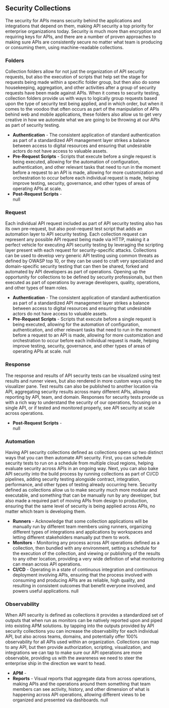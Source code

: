 ## Security Collections 
The security for APIs means security behind the applications and integrations that depend on them, making API security a top priority for enterprise organizations today. Security is much more than encryption and requiring keys for APIs, and there are a number of proven approaches to making sure APIs are consistently secure no matter what team is producing or consuming them, using machine-readable collections. 

### Folders 
Collection folders allow for not just the organization of API security requests, but also the execution of scripts that help set the stage for requests being made within a specific folder group, but then also do some housekeeping, aggregation, and other activities after a group of security requests have been made against APIs. When it comes to security testing, collection folders provide us with ways to logically group requests based upon the type of security test being applied, and in which order, but when it comes to the voodoo that often occurs as part of the manipulation of APIs behind web and mobile applications, these folders also allow us to get very creative in how we automate what we are going to be throwing at our APIs as part of security testing. 

- **Authentication** - The consistent application of standard authentication as part of a standardized API management layer strikes a balance between access to digital resources and ensuring that undesirable actors do not have access to valuable assets. 
- **Pre-Request Scripts** - Scripts that execute before a single request is being executed, allowing for the automation of configuration, authentication, and other relevant tasks that need to run in the moment before a request to an API is made, allowing for more customization and orchestration to occur before each individual request is made, helping improve testing, security, governance, and other types of areas of operating APIs at scale. 
- **Post-Request Scripts** -  
null 
### Request 
Each individual API request included as part of API security testing also has its own pre-request, but also post-request test script that adds an automation layer to API security testing. Each collection request can represent any possible API request being made via HTTP, making it a perfect vehicle for executing API security testing by leveraging the scripting layer present with each request for security-specific attacks. Collections can be used to develop very generic API testing using common threats as defined by OWASP top 10, or they can be used to craft very specialized and domain-specific security testing that can then be shared, forked and automated by API developers as part of operations. Opening up the opportunity for collections to be defined by security professionals, but then executed as part of operations by average developers, quality, operations, and other types of team roles. 

- **Authentication** - The consistent application of standard authentication as part of a standardized API management layer strikes a balance between access to digital resources and ensuring that undesirable actors do not have access to valuable assets. 
- **Pre-Request Scripts** - Scripts that execute before a single request is being executed, allowing for the automation of configuration, authentication, and other relevant tasks that need to run in the moment before a request to an API is made, allowing for more customization and orchestration to occur before each individual request is made, helping improve testing, security, governance, and other types of areas of operating APIs at scale. 
null 
### Response 
The response and results of API security tests can be visualized using test results and runner views, but also rendered in more custom ways using the visualizer pane. Test results can also be published to another location via API, aggregating security results across many different APIs, allowing reporting by API, team, and domain. Responses for security tests provide us with a rich way to understand the security of our operations, focusing on a single API, or if tested and monitored properly, see API security at scale across operations. 

- **Post-Request Scripts** -  
null 
### Automation 
Having API security collections defined as collections opens up two distinct ways that you can then automate API security. First, you can schedule security tests to run on a schedule from multiple cloud regions, helping evaluate security across APIs in an ongoing way. Next, you can also bake API security into the build process by running collections as part of CI/CD pipelines, adding security testing alongside contract, integration, performance, and other types of testing already occurring here. Security defined as collections allow us to make security much more modular and executable, and something that can be manually run by any developer, but also made a required part of moving APIs from design to production, ensuring that the same level of security is being applied across APIs, no matter which team is developing them. 

- **Runners** - Acknowledge that some collection applications will be manually
run by different team members using runners, organizing different types of integrations and applications by workspaces and letting different stakeholders manually put them to work. 
- **Monitors** - Monitoring any process across API operations defined as a collection, then bundled with any environment, setting a schedule for the execution of the collection, and viewing or publishing of the results to any other location, providing a very wide definition of what monitoring can mean across API operations. 
- **CI/CD** - Operating in a state of continuous integration and continuous deployment involving APIs, ensuring that the process involved with consuming and producing APIs are as reliable, high quality, and resulting in consistent outcomes that benefit everyone involved, and powers useful applications. 
null 
### Observability 
When API security is defined as collections it provides a standardized set of outputs that when run as monitors can be natively reported upon and piped into existing APM solutions. by tapping into the outputs provided by API security collections you can increase the observability for each individual API, but also across teams, domains, and potentially offer 100% observability for all APIs used within an organization. Collections can map to any API, but then provide authorization, scripting, visualization, and integrations we can tap to make sure our API operations are more observable, providing us with the awareness we need to steer the enterprise ship in the direction we want to head. 

- **APM** -  
- **Reports** - Visual reports that aggregate data from across operations, making APIs and the operations around them something that team members can see activity, history, and other dimension of what is happening across API operations, allowing different views to be organized and presented via dashboards. 
null 
 
